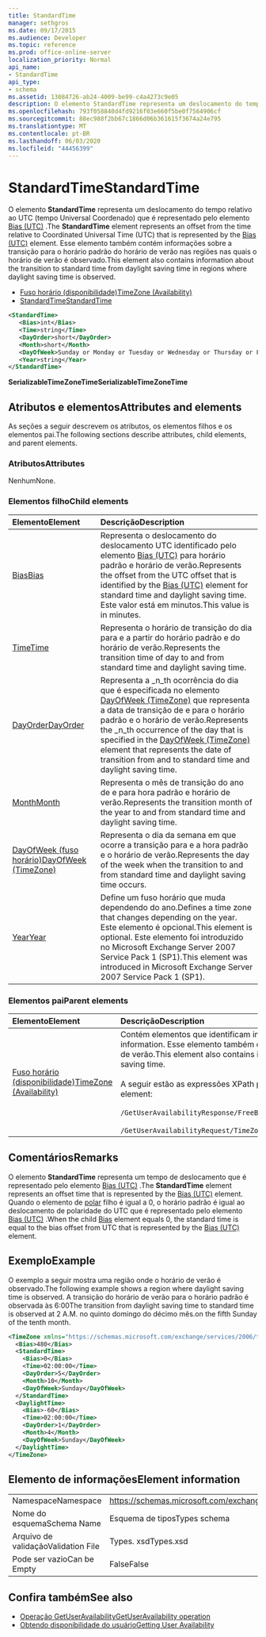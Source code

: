```yaml
---
title: StandardTime
manager: sethgros
ms.date: 09/17/2015
ms.audience: Developer
ms.topic: reference
ms.prod: office-online-server
localization_priority: Normal
api_name:
- StandardTime
api_type:
- schema
ms.assetid: 13084726-ab24-4009-be99-c4a4273c9e05
description: O elemento StandardTime representa um deslocamento do tempo relativo ao UTC (tempo Universal Coordenado) que é representado pelo elemento Bias (UTC). Esse elemento também contém informações sobre a transição para o horário padrão do horário de verão nas regiões nas quais o horário de verão é observado.
ms.openlocfilehash: 793f058840d4fd9216f03e660f5be0f7564906cf
ms.sourcegitcommit: 88ec988f2bb67c1866d06b361615f3674a24e795
ms.translationtype: MT
ms.contentlocale: pt-BR
ms.lasthandoff: 06/03/2020
ms.locfileid: "44456399"
---
```

# <a name="standardtime"></a><span data-ttu-id="e88b1-104">StandardTime</span><span class="sxs-lookup"><span data-stu-id="e88b1-104">StandardTime</span></span>

<span data-ttu-id="e88b1-105">O elemento **StandardTime** representa um deslocamento do tempo relativo ao UTC (tempo Universal Coordenado) que é representado pelo elemento [Bias (UTC)](bias-utc.md) .</span><span class="sxs-lookup"><span data-stu-id="e88b1-105">The **StandardTime** element represents an offset from the time relative to Coordinated Universal Time (UTC) that is represented by the [Bias (UTC)](bias-utc.md) element.</span></span> <span data-ttu-id="e88b1-106">Esse elemento também contém informações sobre a transição para o horário padrão do horário de verão nas regiões nas quais o horário de verão é observado.</span><span class="sxs-lookup"><span data-stu-id="e88b1-106">This element also contains information about the transition to standard time from daylight saving time in regions where daylight saving time is observed.</span></span> 
  
- [<span data-ttu-id="e88b1-107">Fuso horário (disponibilidade)</span><span class="sxs-lookup"><span data-stu-id="e88b1-107">TimeZone (Availability)</span></span>](timezone-availability.md)
- [<span data-ttu-id="e88b1-108">StandardTime</span><span class="sxs-lookup"><span data-stu-id="e88b1-108">StandardTime</span></span>](standardtime.md)
  
```xml
<StandardTime>
   <Bias>int</Bias>
   <Time>string</Time>
   <DayOrder>short</DayOrder>
   <Month>short</Month>
   <DayOfWeek>Sunday or Monday or Tuesday or Wednesday or Thursday or Friday or Saturday</DayOfWeek>
   <Year>string</Year>
</StandardTime>
```

 <span data-ttu-id="e88b1-109">**SerializableTimeZoneTime**</span><span class="sxs-lookup"><span data-stu-id="e88b1-109">**SerializableTimeZoneTime**</span></span>
## <a name="attributes-and-elements"></a><span data-ttu-id="e88b1-110">Atributos e elementos</span><span class="sxs-lookup"><span data-stu-id="e88b1-110">Attributes and elements</span></span>

<span data-ttu-id="e88b1-111">As seções a seguir descrevem os atributos, os elementos filhos e os elementos pai.</span><span class="sxs-lookup"><span data-stu-id="e88b1-111">The following sections describe attributes, child elements, and parent elements.</span></span>
  
### <a name="attributes"></a><span data-ttu-id="e88b1-112">Atributos</span><span class="sxs-lookup"><span data-stu-id="e88b1-112">Attributes</span></span>

<span data-ttu-id="e88b1-113">Nenhum</span><span class="sxs-lookup"><span data-stu-id="e88b1-113">None.</span></span>
  
### <a name="child-elements"></a><span data-ttu-id="e88b1-114">Elementos filho</span><span class="sxs-lookup"><span data-stu-id="e88b1-114">Child elements</span></span>

|<span data-ttu-id="e88b1-115">**Elemento**</span><span class="sxs-lookup"><span data-stu-id="e88b1-115">**Element**</span></span>|<span data-ttu-id="e88b1-116">**Descrição**</span><span class="sxs-lookup"><span data-stu-id="e88b1-116">**Description**</span></span>|
|:-----|:-----|
|[<span data-ttu-id="e88b1-117">Bias</span><span class="sxs-lookup"><span data-stu-id="e88b1-117">Bias</span></span>](bias.md) <br/> |<span data-ttu-id="e88b1-118">Representa o deslocamento do deslocamento UTC identificado pelo elemento [Bias (UTC)](bias-utc.md) para horário padrão e horário de verão.</span><span class="sxs-lookup"><span data-stu-id="e88b1-118">Represents the offset from the UTC offset that is identified by the [Bias (UTC)](bias-utc.md) element for standard time and daylight saving time.</span></span> <span data-ttu-id="e88b1-119">Este valor está em minutos.</span><span class="sxs-lookup"><span data-stu-id="e88b1-119">This value is in minutes.</span></span>  <br/> |
|[<span data-ttu-id="e88b1-120">Time</span><span class="sxs-lookup"><span data-stu-id="e88b1-120">Time</span></span>](time.md) <br/> |<span data-ttu-id="e88b1-121">Representa o horário de transição do dia para e a partir do horário padrão e do horário de verão.</span><span class="sxs-lookup"><span data-stu-id="e88b1-121">Represents the transition time of day to and from standard time and daylight saving time.</span></span>  <br/> |
|[<span data-ttu-id="e88b1-122">DayOrder</span><span class="sxs-lookup"><span data-stu-id="e88b1-122">DayOrder</span></span>](dayorder.md) <br/> |<span data-ttu-id="e88b1-123">Representa a _n_th ocorrência do dia que é especificada no elemento [DayOfWeek (TimeZone)](dayofweek-timezone.md) que representa a data de transição de e para o horário padrão e o horário de verão.</span><span class="sxs-lookup"><span data-stu-id="e88b1-123">Represents the  _n_th occurrence of the day that is specified in the [DayOfWeek (TimeZone)](dayofweek-timezone.md) element that represents the date of transition from and to standard time and daylight saving time.</span></span>  <br/> |
|[<span data-ttu-id="e88b1-124">Month</span><span class="sxs-lookup"><span data-stu-id="e88b1-124">Month</span></span>](month.md) <br/> |<span data-ttu-id="e88b1-125">Representa o mês de transição do ano de e para hora padrão e horário de verão.</span><span class="sxs-lookup"><span data-stu-id="e88b1-125">Represents the transition month of the year to and from standard time and daylight saving time.</span></span>  <br/> |
|[<span data-ttu-id="e88b1-126">DayOfWeek (fuso horário)</span><span class="sxs-lookup"><span data-stu-id="e88b1-126">DayOfWeek (TimeZone)</span></span>](dayofweek-timezone.md) <br/> |<span data-ttu-id="e88b1-127">Representa o dia da semana em que ocorre a transição para e a hora padrão e o horário de verão.</span><span class="sxs-lookup"><span data-stu-id="e88b1-127">Represents the day of the week when the transition to and from standard time and daylight saving time occurs.</span></span>  <br/> |
|[<span data-ttu-id="e88b1-128">Year</span><span class="sxs-lookup"><span data-stu-id="e88b1-128">Year</span></span>](year.md) <br/> |<span data-ttu-id="e88b1-129">Define um fuso horário que muda dependendo do ano.</span><span class="sxs-lookup"><span data-stu-id="e88b1-129">Defines a time zone that changes depending on the year.</span></span> <span data-ttu-id="e88b1-130">Este elemento é opcional.</span><span class="sxs-lookup"><span data-stu-id="e88b1-130">This element is optional.</span></span> <span data-ttu-id="e88b1-131">Este elemento foi introduzido no Microsoft Exchange Server 2007 Service Pack 1 (SP1).</span><span class="sxs-lookup"><span data-stu-id="e88b1-131">This element was introduced in Microsoft Exchange Server 2007 Service Pack 1 (SP1).</span></span>  <br/> |
   
### <a name="parent-elements"></a><span data-ttu-id="e88b1-132">Elementos pai</span><span class="sxs-lookup"><span data-stu-id="e88b1-132">Parent elements</span></span>

|<span data-ttu-id="e88b1-133">**Elemento**</span><span class="sxs-lookup"><span data-stu-id="e88b1-133">**Element**</span></span>|<span data-ttu-id="e88b1-134">**Descrição**</span><span class="sxs-lookup"><span data-stu-id="e88b1-134">**Description**</span></span>|
|:-----|:-----|
|[<span data-ttu-id="e88b1-135">Fuso horário (disponibilidade)</span><span class="sxs-lookup"><span data-stu-id="e88b1-135">TimeZone (Availability)</span></span>](timezone-availability.md) <br/> | <span data-ttu-id="e88b1-136">Contém elementos que identificam informações de fuso horário.</span><span class="sxs-lookup"><span data-stu-id="e88b1-136">Contains elements that identify time zone information.</span></span> <span data-ttu-id="e88b1-137">Esse elemento também contém informações sobre a transição entre o horário padrão e o horário de verão.</span><span class="sxs-lookup"><span data-stu-id="e88b1-137">This element also contains information about the transition between standard time and daylight saving time.</span></span> <br/><br/><span data-ttu-id="e88b1-138">A seguir estão as expressões XPath para este elemento:</span><span class="sxs-lookup"><span data-stu-id="e88b1-138">The following are the XPath expressions to this element:</span></span> <br/> <br/>  `/GetUserAvailabilityResponse/FreeBusyResponseArray/FreeBusyResponse/FreeBusyView/WorkingHours/TimeZone` <br/> <br/> `/GetUserAvailabilityRequest/TimeZone` <br/> |
   
## <a name="remarks"></a><span data-ttu-id="e88b1-139">Comentários</span><span class="sxs-lookup"><span data-stu-id="e88b1-139">Remarks</span></span>

<span data-ttu-id="e88b1-140">O elemento **StandardTime** representa um tempo de deslocamento que é representado pelo elemento [Bias (UTC)](bias-utc.md) .</span><span class="sxs-lookup"><span data-stu-id="e88b1-140">The **StandardTime** element represents an offset time that is represented by the [Bias (UTC)](bias-utc.md) element.</span></span> <span data-ttu-id="e88b1-141">Quando o elemento de [polar](bias.md) filho é igual a 0, o horário padrão é igual ao deslocamento de polaridade do UTC que é representado pelo elemento [Bias (UTC)](bias-utc.md) .</span><span class="sxs-lookup"><span data-stu-id="e88b1-141">When the child [Bias](bias.md) element equals 0, the standard time is equal to the bias offset from UTC that is represented by the [Bias (UTC)](bias-utc.md) element.</span></span> 
  
## <a name="example"></a><span data-ttu-id="e88b1-142">Exemplo</span><span class="sxs-lookup"><span data-stu-id="e88b1-142">Example</span></span>

<span data-ttu-id="e88b1-143">O exemplo a seguir mostra uma região onde o horário de verão é observado.</span><span class="sxs-lookup"><span data-stu-id="e88b1-143">The following example shows a region where daylight saving time is observed.</span></span> <span data-ttu-id="e88b1-144">A transição do horário de verão para o horário padrão é observada às 6:00</span><span class="sxs-lookup"><span data-stu-id="e88b1-144">The transition from daylight saving time to standard time is observed at 2 A.M.</span></span> <span data-ttu-id="e88b1-145">no quinto domingo do décimo mês.</span><span class="sxs-lookup"><span data-stu-id="e88b1-145">on the fifth Sunday of the tenth month.</span></span>
  
```xml
<TimeZone xmlns="https://schemas.microsoft.com/exchange/services/2006/types">
  <Bias>480</Bias>
  <StandardTime>
    <Bias>0</Bias>
    <Time>02:00:00</Time>
    <DayOrder>5</DayOrder>
    <Month>10</Month>
    <DayOfWeek>Sunday</DayOfWeek>
  </StandardTime>
  <DaylightTime>
    <Bias>-60</Bias>
    <Time>02:00:00</Time>
    <DayOrder>1</DayOrder>
    <Month>4</Month>
    <DayOfWeek>Sunday</DayOfWeek>
  </DaylightTime>
</TimeZone>
```

## <a name="element-information"></a><span data-ttu-id="e88b1-146">Elemento de informações</span><span class="sxs-lookup"><span data-stu-id="e88b1-146">Element information</span></span>

|||
|:-----|:-----|
|<span data-ttu-id="e88b1-147">Namespace</span><span class="sxs-lookup"><span data-stu-id="e88b1-147">Namespace</span></span>  <br/> |https://schemas.microsoft.com/exchange/services/2006/types  <br/> |
|<span data-ttu-id="e88b1-148">Nome do esquema</span><span class="sxs-lookup"><span data-stu-id="e88b1-148">Schema Name</span></span>  <br/> |<span data-ttu-id="e88b1-149">Esquema de tipos</span><span class="sxs-lookup"><span data-stu-id="e88b1-149">Types schema</span></span>  <br/> |
|<span data-ttu-id="e88b1-150">Arquivo de validação</span><span class="sxs-lookup"><span data-stu-id="e88b1-150">Validation File</span></span>  <br/> |<span data-ttu-id="e88b1-151">Types. xsd</span><span class="sxs-lookup"><span data-stu-id="e88b1-151">Types.xsd</span></span>  <br/> |
|<span data-ttu-id="e88b1-152">Pode ser vazio</span><span class="sxs-lookup"><span data-stu-id="e88b1-152">Can be Empty</span></span>  <br/> |<span data-ttu-id="e88b1-153">False</span><span class="sxs-lookup"><span data-stu-id="e88b1-153">False</span></span>  <br/> |
   
## <a name="see-also"></a><span data-ttu-id="e88b1-154">Confira também</span><span class="sxs-lookup"><span data-stu-id="e88b1-154">See also</span></span>

- [<span data-ttu-id="e88b1-155">Operação GetUserAvailability</span><span class="sxs-lookup"><span data-stu-id="e88b1-155">GetUserAvailability operation</span></span>](getuseravailability-operation.md)
- [<span data-ttu-id="e88b1-156">Obtendo disponibilidade do usuário</span><span class="sxs-lookup"><span data-stu-id="e88b1-156">Getting User Availability</span></span>](https://msdn.microsoft.com/library/d4133fcb-9b0f-4e6b-aadf-a389da83516a%28Office.15%29.aspx)

